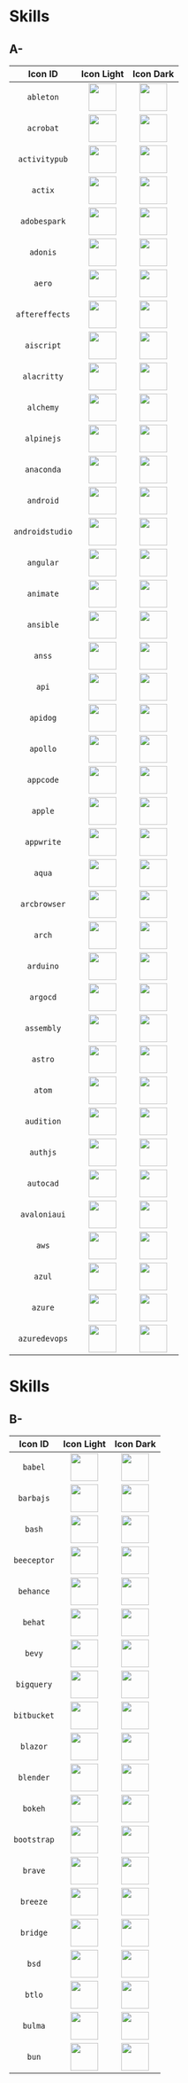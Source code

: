 # Skills

## A-
|                 Icon ID                 |                       Icon Light                       |                       Icon Dark                       |
|:---------------------------------------:| :-----------------------------------------------------:|:-----------------------------------------------------:|
|`ableton`                                |<img src="./icons/Ableton-Light.svg" width="50">        |<img src="./icons/Ableton-Dark.svg" width="50">        |
|`acrobat`                                |<img src="./icons/Acrobat.svg" width="50">              |<img src="./icons/Acrobat.svg" width="50">             |
|`activitypub`                            |<img src="./icons/ActivityPub-Light.svg" width="50">    |<img src="./icons/ActivityPub-Dark.svg" width="50">    |
|`actix`                                  |<img src="./icons/Actix-Light.svg" width="50">          |<img src="./icons/Actix-Dark.svg" width="50">          |
|`adobespark`                             |<img src="./icons/Adobespark.svg" width="50">           |<img src="./icons/Adobespark.svg" width="50">          |
|`adonis`                                 |<img src="./icons/Adonis.svg" width="50">               |<img src="./icons/Adonis.svg" width="50">              |
|`aero`                                   |<img src="./icons/Aero.svg" width="50">                 |<img src="./icons/Aero.svg" width="50">                |
|`aftereffects`                           |<img src="./icons/AfterEffects.svg" width="50">         |<img src="./icons/AfterEffects.svg" width="50">        |
|`aiscript`                               |<img src="./icons/AiScript-Light.svg" width="50">       |<img src="./icons/AiScript-Dark.svg" width="50">       |
|`alacritty`                              |<img src="./icons/Alacritty-Light.svg" width="50">      |<img src="./icons/Alacritty-Dark.svg" width="50">      |
|`alchemy`                                |<img src="./icons/Alchemy-Light.svg" width="50">        |<img src="./icons/Alchemy-Dark.svg" width="50">        |
|`alpinejs`                               |<img src="./icons/AlpineJS-Light.svg" width="50">       |<img src="./icons/AlpineJS-Dark.svg" width="50">       |
|`anaconda`                               |<img src="./icons/Anaconda-Light.svg" width="50">       |<img src="./icons/Anaconda-Dark.svg" width="50">       |
|`android`                                |<img src="./icons/Android-Light.svg" width="50">        |<img src="./icons/Android-Dark.svg" width="50">        |
|`androidstudio`                          |<img src="./icons/AndroidStudio-Light.svg" width="50">  |<img src="./icons/AndroidStudio-Dark.svg" width="50">  |
|`angular`                                |<img src="./icons/Angular-Light.svg" width="50">        |<img src="./icons/Angular-Dark.svg" width="50">        |
|`animate`                                |<img src="./icons/Animate.svg" width="50">              |<img src="./icons/Animate.svg" width="50">             |
|`ansible`                                |<img src="./icons/Ansible.svg" width="50">              |<img src="./icons/Ansible.svg" width="50">             |
|`anss`                                   |<img src="./icons/Anss-Light.svg" width="50">           |<img src="./icons/Anss-Dark.svg" width="50">           |
|`api`                                    |<img src="./icons/Api-Light.svg" width="50">            |<img src="./icons/Api-Dark.svg" width="50">            |
|`apidog`                                 |<img src="./icons/Apidog-Light.svg" width="50">         |<img src="./icons/Apidog-Dark.svg" width="50">         |
|`apollo`                                 |<img src="./icons/Apollo.svg" width="50">               |<img src="./icons/Apollo.svg" width="50">              |
|`appcode`                                |<img src="./icons/Appcode-Light.svg" width="50">        |<img src="./icons/Appcode-Dark.svg" width="50">        |
|`apple`                                  |<img src="./icons/Apple-Light.svg" width="50">          |<img src="./icons/Apple-Dark.svg" width="50">          |
|`appwrite`                               |<img src="./icons/Appwrite.svg" width="50">             |<img src="./icons/Appwrite.svg" width="50">            |
|`aqua`                                   |<img src="./icons/Aqua-Light.svg" width="50">           |<img src="./icons/Aqua-Dark.svg" width="50">           |
|`arcbrowser`                             |<img src="./icons/Arcbrowser-Light.svg" width="50">     |<img src="./icons/Arcbrowser-Dark.svg" width="50">     |
|`arch`                                   |<img src="./icons/Arch-Light.svg" width="50">           |<img src="./icons/Arch-Dark.svg" width="50">           |
|`arduino`                                |<img src="./icons/Arduino.svg" width="50">              |<img src="./icons/Arduino.svg" width="50">             |
|`argocd`                                 |<img src="./icons/Argocd-Light.svg" width="50">         |<img src="./icons/Argocd-Dark.svg" width="50">         |
|`assembly`                               |<img src="./icons/Assembly.svg" width="50">             |<img src="./icons/Assembly.svg" width="50">            |
|`astro`                                  |<img src="./icons/Astro.svg" width="50">                |<img src="./icons/Astro.svg" width="50">               |
|`atom`                                   |<img src="./icons/Atom.svg" width="50">                 |<img src="./icons/Atom.svg" width="50">                |
|`audition`                               |<img src="./icons/Audition.svg" width="50">             |<img src="./icons/Audition.svg" width="50">            |
|`authjs`                                 |<img src="./icons/Authjs-Light.svg" width="50">         |<img src="./icons/Authjs-Dark.svg" width="50">         |
|`autocad`                                |<img src="./icons/AutoCAD-Light.svg" width="50">        |<img src="./icons/AutoCAD-Dark.svg" width="50">        |
|`avaloniaui`                             |<img src="./icons/Avaloniaui.svg" width="50">           |<img src="./icons/Avaloniaui.svg" width="50">          |
|`aws`                                    |<img src="./icons/AWS-Light.svg" width="50">            |<img src="./icons/AWS-Dark.svg" width="50">            |
|`azul`                                   |<img src="./icons/Azul.svg" width="50">                 |<img src="./icons/Azul.svg" width="50">                |
|`azure`                                  |<img src="./icons/Azure-Light.svg" width="50">          |<img src="./icons/Azure-Dark.svg" width="50">          |
|`azuredevops`                            |<img src="./icons/azuredevops-light.svg" width="50">    |<img src="./icons/azuredevops-dark.svg" width="50">    |

# Skills

## B-
|                 Icon ID                 |                       Icon Light                       |                       Icon Dark                       |
|:---------------------------------------:| :-----------------------------------------------------:|:-----------------------------------------------------:|
|`babel`                                  |<img src="./icons/Babel.svg" width="50">                |<img src="./icons/Babel.svg" width="50">               |
|`barbajs`                                |<img src="./icons/Barbajs.svg" width="50">              |<img src="./icons/Barbajs.svg" width="50">             |
|`bash`                                   |<img src="./icons/Bash-Light.svg" width="50">           |<img src="./icons/Bash-Dark.svg" width="50">           |
|`beeceptor`                              |<img src="./icons/Beeceptor-Light.svg" width="50">      |<img src="./icons/Beeceptor-Dark.svg" width="50">      |
|`behance`                                |<img src="./icons/Behance.svg" width="50">              |<img src="./icons/Behance.svg" width="50">             |
|`behat`                                  |<img src="./icons/Behat-Light.svg" width="50">          |<img src="./icons/Behat-Dark.svg" width="50">          |
|`bevy`                                   |<img src="./icons/Bevy-Light.svg" width="50">           |<img src="./icons/Bevy-Dark.svg" width="50">           |
|`bigquery`                               |<img src="./icons/Bigquery-Light.svg" width="50">       |<img src="./icons/Bigquery-Dark.svg" width="50">       |
|`bitbucket`                              |<img src="./icons/BitBucket-Light.svg" width="50">      |<img src="./icons/BitBucket-Dark.svg" width="50">      |
|`blazor`                                 |<img src="./icons/Blazor-Light.svg" width="50">         |<img src="./icons/Blazor-Dark.svg" width="50">         |
|`blender`                                |<img src="./icons/Blender-Light.svg" width="50">        |<img src="./icons/Blender-Dark.svg" width="50">        |
|`bokeh`                                  |<img src="./icons/Bokeh-Light.svg" width="50">          |<img src="./icons/Bokeh-Dark.svg" width="50">          |
|`bootstrap`                              |<img src="./icons/Bootstrap.svg" width="50">            |<img src="./icons/Bootstrap.svg" width="50">           |
|`brave`                                  |<img src="./icons/brave-Light.svg" width="50">          |<img src="./icons/brave-Dark.svg" width="50">          |
|`breeze`                                 |<img src="./icons/breeze.svg" width="50">               |<img src="./icons/breeze.svg" width="50">              |
|`bridge`                                 |<img src="./icons/bridge.svg" width="50">               |<img src="./icons/bridge.svg" width="50">              |
|`bsd`                                    |<img src="./icons/BSD-Light.svg" width="50">            |<img src="./icons/BSD-Dark.svg" width="50">            |
|`btlo`                                   |<img src="./icons/btlo-Light.svg" width="50">           |<img src="./icons/btlo-Dark.svg" width="50">           |
|`bulma`                                  |<img src="./icons/bulma-light.svg" width="50">          |<img src="./icons/bulma-dark.svg" width="50">          |
|`bun`                                    |<img src="./icons/Bun-light.svg" width="50">            |<img src="./icons/Bun-Dark.svg" width="50">            |
